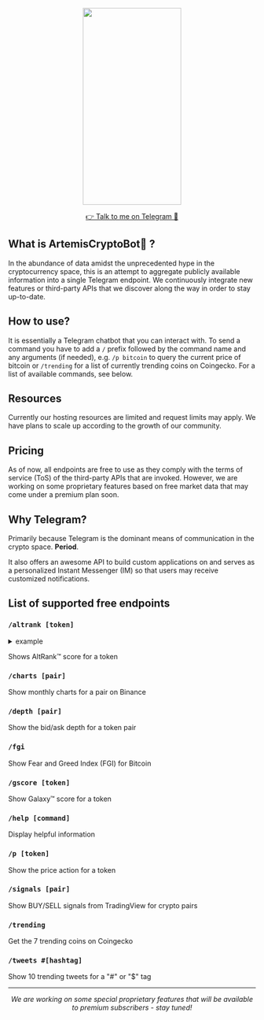 <p align="center">
  <img src="https://github.com/ArtemisCryptoBot/artemiscryptobot.github.io/blob/main/artemis-demo.gif" width="200" height="400" />
</p>
 
<p align="center">
  <a href="http://t.me/artemis_crypto_bot"> 👉 Talk to me on Telegram 💬</a> 
</p>

## What is ArtemisCryptoBot🤖 ?

In the abundance of data amidst the unprecedented hype in the cryptocurrency space, this is an attempt to aggregate publicly available information into a single Telegram endpoint. We continuously integrate new features or third-party APIs that we discover along the way in order to stay up-to-date.

## How to use?

It is essentially a Telegram chatbot that you can interact with. To send a command you have to add a `/` prefix followed by the command name and any arguments (if needed), e.g. `/p bitcoin` to query the current price of bitcoin or `/trending` for a list of currently trending coins on Coingecko. For a list of available commands, see below.

## Resources

Currently our hosting resources are limited and request limits may apply. We have plans to scale up according to the growth of our community.

## Pricing

As of now, all endpoints are free to use as they comply with the terms of service (ToS) of the third-party APIs that are invoked. However, we are working on some proprietary features based on free market data that may come under a premium plan soon.

## Why Telegram?

Primarily because Telegram is the dominant means of communication in the crypto space. **Period**.

It also offers an awesome API to build custom applications on and serves as a personalized Instant Messenger (IM) so that users may receive customized notifications.

## List of supported free endpoints

### `/altrank [token]`

<details><summary>example</summary>
Example details
</details>

Shows AltRank™ score for a token

### `/charts [pair]`

Show monthly charts for a pair on Binance

### `/depth [pair]`

Show the bid/ask depth for a token pair

### `/fgi`

Show Fear and Greed Index (FGI) for Bitcoin

### `/gscore [token]`

Show Galaxy™ score for a token


### `/help [command]`

Display helpful information

### `/p [token]`

Show the price action for a token

### `/signals [pair]`

Show BUY/SELL signals from TradingView for crypto pairs

### `/trending`

Get the 7 trending coins on Coingecko

### `/tweets #[hashtag]`

Show 10 trending tweets for a "#" or "$" tag

____
<p align="center">
  <i>We are working on some special proprietary features that will be available to premium subscribers - stay tuned!</i>
</p>


